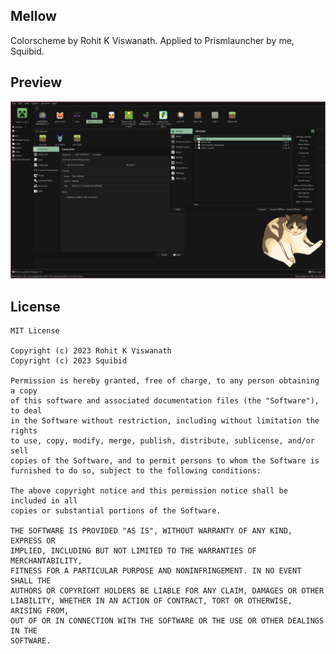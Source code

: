 <!--
SPDX-FileCopyrightText: 2023 Squibid

SPDX-License-Identifier: CC0-1.0
-->

Mellow
---
Colorscheme by Rohit K Viswanath. Applied to Prismlauncher by me, Squibid.

## Preview
![Mellow Preview](preview.png)

## License
```
MIT License

Copyright (c) 2023 Rohit K Viswanath
Copyright (c) 2023 Squibid

Permission is hereby granted, free of charge, to any person obtaining a copy
of this software and associated documentation files (the "Software"), to deal
in the Software without restriction, including without limitation the rights
to use, copy, modify, merge, publish, distribute, sublicense, and/or sell
copies of the Software, and to permit persons to whom the Software is
furnished to do so, subject to the following conditions:

The above copyright notice and this permission notice shall be included in all
copies or substantial portions of the Software.

THE SOFTWARE IS PROVIDED "AS IS", WITHOUT WARRANTY OF ANY KIND, EXPRESS OR
IMPLIED, INCLUDING BUT NOT LIMITED TO THE WARRANTIES OF MERCHANTABILITY,
FITNESS FOR A PARTICULAR PURPOSE AND NONINFRINGEMENT. IN NO EVENT SHALL THE
AUTHORS OR COPYRIGHT HOLDERS BE LIABLE FOR ANY CLAIM, DAMAGES OR OTHER
LIABILITY, WHETHER IN AN ACTION OF CONTRACT, TORT OR OTHERWISE, ARISING FROM,
OUT OF OR IN CONNECTION WITH THE SOFTWARE OR THE USE OR OTHER DEALINGS IN THE
SOFTWARE.
```
